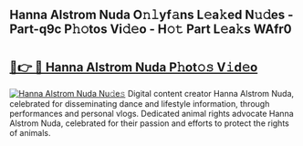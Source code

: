 ## Hanna Alstrom Nuda O𝚗𝚕yf𝚊ns L𝚎a𝚔ed N𝚞𝚍es - Part-q9c P𝚑𝚘tos Vi𝚍𝚎o - H𝚘𝚝 Part L𝚎a𝚔s WAfr0

# <h2><a href="http://kf4km5d.oniu.top/?m=Hanna+Alstrom+Nuda">🔗👉 🔴 Hanna Alstrom Nuda P𝚑ot𝚘𝚜 V𝚒d𝚎o</a></h2>

[![Hanna Alstrom Nuda Nu𝚍e𝚜](https://i.imgur.com/0qMVB7G.gif)](http://kf4km5d.oniu.top/?m=Hanna+Alstrom+Nuda)
Digital content creator Hanna Alstrom Nuda, celebrated for disseminating dance and lifestyle information, through performances and personal vlogs. Dedicated animal rights advocate Hanna Alstrom Nuda, celebrated for their passion and efforts to protect the rights of animals.  
